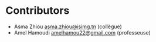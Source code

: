 # Contributors

- Asma Zhiou <asma.zhiou@isimg.tn> (collègue)
- Amel Hamoudi <amelhamou22@gmail.com> (professeuse)
